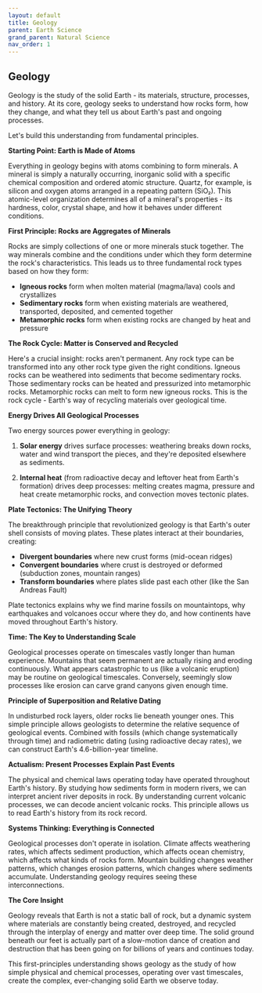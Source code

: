 ```yaml
---
layout: default
title: Geology
parent: Earth Science
grand_parent: Natural Science
nav_order: 1
---
```


## Geology

Geology is the study of the solid Earth - its materials, structure, processes, and history. At its core, geology seeks to understand how rocks form, how they change, and what they tell us about Earth's past and ongoing processes.

Let's build this understanding from fundamental principles.

**Starting Point: Earth is Made of Atoms**

Everything in geology begins with atoms combining to form minerals. A mineral is simply a naturally occurring, inorganic solid with a specific chemical composition and ordered atomic structure. Quartz, for example, is silicon and oxygen atoms arranged in a repeating pattern (SiO₂). This atomic-level organization determines all of a mineral's properties - its hardness, color, crystal shape, and how it behaves under different conditions.

**First Principle: Rocks are Aggregates of Minerals**

Rocks are simply collections of one or more minerals stuck together. The way minerals combine and the conditions under which they form determine the rock's characteristics. This leads us to three fundamental rock types based on how they form:

- **Igneous rocks** form when molten material (magma/lava) cools and crystallizes
- **Sedimentary rocks** form when existing materials are weathered, transported, deposited, and cemented together  
- **Metamorphic rocks** form when existing rocks are changed by heat and pressure

**The Rock Cycle: Matter is Conserved and Recycled**

Here's a crucial insight: rocks aren't permanent. Any rock type can be transformed into any other rock type given the right conditions. Igneous rocks can be weathered into sediments that become sedimentary rocks. Those sedimentary rocks can be heated and pressurized into metamorphic rocks. Metamorphic rocks can melt to form new igneous rocks. This is the rock cycle - Earth's way of recycling materials over geological time.

**Energy Drives All Geological Processes**

Two energy sources power everything in geology:

1. **Solar energy** drives surface processes: weathering breaks down rocks, water and wind transport the pieces, and they're deposited elsewhere as sediments.

2. **Internal heat** (from radioactive decay and leftover heat from Earth's formation) drives deep processes: melting creates magma, pressure and heat create metamorphic rocks, and convection moves tectonic plates.

**Plate Tectonics: The Unifying Theory**

The breakthrough principle that revolutionized geology is that Earth's outer shell consists of moving plates. These plates interact at their boundaries, creating:
- **Divergent boundaries** where new crust forms (mid-ocean ridges)
- **Convergent boundaries** where crust is destroyed or deformed (subduction zones, mountain ranges)
- **Transform boundaries** where plates slide past each other (like the San Andreas Fault)

Plate tectonics explains why we find marine fossils on mountaintops, why earthquakes and volcanoes occur where they do, and how continents have moved throughout Earth's history.

**Time: The Key to Understanding Scale**

Geological processes operate on timescales vastly longer than human experience. Mountains that seem permanent are actually rising and eroding continuously. What appears catastrophic to us (like a volcanic eruption) may be routine on geological timescales. Conversely, seemingly slow processes like erosion can carve grand canyons given enough time.

**Principle of Superposition and Relative Dating**

In undisturbed rock layers, older rocks lie beneath younger ones. This simple principle allows geologists to determine the relative sequence of geological events. Combined with fossils (which change systematically through time) and radiometric dating (using radioactive decay rates), we can construct Earth's 4.6-billion-year timeline.

**Actualism: Present Processes Explain Past Events**

The physical and chemical laws operating today have operated throughout Earth's history. By studying how sediments form in modern rivers, we can interpret ancient river deposits in rock. By understanding current volcanic processes, we can decode ancient volcanic rocks. This principle allows us to read Earth's history from its rock record.

**Systems Thinking: Everything is Connected**

Geological processes don't operate in isolation. Climate affects weathering rates, which affects sediment production, which affects ocean chemistry, which affects what kinds of rocks form. Mountain building changes weather patterns, which changes erosion patterns, which changes where sediments accumulate. Understanding geology requires seeing these interconnections.

**The Core Insight**

Geology reveals that Earth is not a static ball of rock, but a dynamic system where materials are constantly being created, destroyed, and recycled through the interplay of energy and matter over deep time. The solid ground beneath our feet is actually part of a slow-motion dance of creation and destruction that has been going on for billions of years and continues today.

This first-principles understanding shows geology as the study of how simple physical and chemical processes, operating over vast timescales, create the complex, ever-changing solid Earth we observe today.
